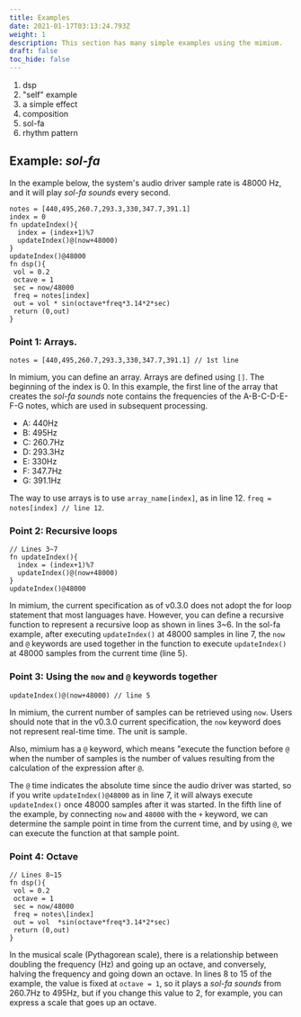 ```yaml
---
title: Examples
date: 2021-01-17T03:13:24.793Z
weight: 1
description: This section has many simple examples using the mimium.
draft: false
toc_hide: false
---
```

1. dsp
2. "self" example
3. a simple effect
4. composition
5. sol-fa
6. rhythm pattern


## Example: *sol-fa*

In the example below, the system's audio driver sample rate is 48000 Hz, and it will play *sol-fa sounds* every second.

```abc.mmm
notes = [440,495,260.7,293.3,330,347.7,391.1]
index = 0
fn updateIndex(){
  index = (index+1)%7
  updateIndex()@(now+48000)
}
updateIndex()@48000
fn dsp(){
 vol = 0.2
 octave = 1
 sec = now/48000
 freq = notes[index]
 out = vol * sin(octave*freq*3.14*2*sec)
 return (0,out)
}
```

### Point 1: Arrays.

`notes = [440,495,260.7,293.3,330,347.7,391.1] // 1st line`

In mimium, you can define an array. Arrays are defined using `[]`. The beginning of the index is 0.
In this example, the first line of the array that creates the *sol-fa sounds* note contains the frequencies of the A-B-C-D-E-F-G notes, which are used in subsequent processing.

- A: 440Hz
- B: 495Hz
- C: 260.7Hz
- D: 293.3Hz
- E: 330Hz
- F: 347.7Hz
- G: 391.1Hz

The way to use arrays is to use `array_name[index]`, as in line 12.
`freq = notes[index] // line 12`.

### Point 2: Recursive loops

```
// Lines 3~7
fn updateIndex(){
  index = (index+1)%7
  updateIndex()@(now+48000)
}
updateIndex()@48000
```

In mimium, the current specification as of v0.3.0 does not adopt the for loop statement that most languages have. However, you can define a recursive function to represent a recursive loop as shown in lines 3~6.
In the sol-fa example, after executing `updateIndex()` at 48000 samples in line 7, the `now` and `@` keywords are used together in the function to execute `updateIndex()` at 48000 samples from the current time (line 5).

### Point 3: Using the `now` and `@` keywords together

`updateIndex()@(now+48000) // line 5`

In mimium, the current number of samples can be retrieved using `now`. Users should note that in the v0.3.0 current specification, the `now` keyword does not represent real-time time. The unit is sample.

Also, mimium has a `@` keyword, which means "execute the function before `@` when the number of samples is the number of values resulting from the calculation of the expression after `@`.

The `@` time indicates the absolute time since the audio driver was started, so if you write `updateIndex()@48000` as in line 7, it will always execute `updateIndex()` once 48000 samples after it was started.
In the fifth line of the example, by connecting `now` and `48000` with the `+` keyword, we can determine the sample point in time from the current time, and by using `@`, we can execute the function at that sample point.

### Point 4: Octave

```
// Lines 8~15
fn dsp(){
 vol = 0.2
 octave = 1
 sec = now/48000
 freq = notes\[index]
 out = vol  *sin(octave*freq*3.14*2*sec)
 return (0,out)
}

```
In the musical scale (Pythagorean scale), there is a relationship between doubling the frequency (Hz) and going up an octave, and conversely, halving the frequency and going down an octave. In lines 8 to 15 of the example, the value is fixed at `octave = 1`, so it plays a *sol-fa sounds* from 260.7Hz to 495Hz, but if you change this value to 2, for example, you can express a scale that goes up an octave.
